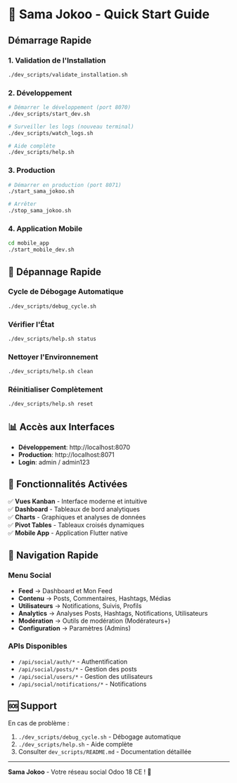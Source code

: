 # 🚀 Sama Jokoo - Quick Start Guide

## Démarrage Rapide

### 1. Validation de l'Installation
```bash
./dev_scripts/validate_installation.sh
```

### 2. Développement
```bash
# Démarrer le développement (port 8070)
./dev_scripts/start_dev.sh

# Surveiller les logs (nouveau terminal)
./dev_scripts/watch_logs.sh

# Aide complète
./dev_scripts/help.sh
```

### 3. Production
```bash
# Démarrer en production (port 8071)
./start_sama_jokoo.sh

# Arrêter
./stop_sama_jokoo.sh
```

### 4. Application Mobile
```bash
cd mobile_app
./start_mobile_dev.sh
```

## 🔧 Dépannage Rapide

### Cycle de Débogage Automatique
```bash
./dev_scripts/debug_cycle.sh
```

### Vérifier l'État
```bash
./dev_scripts/help.sh status
```

### Nettoyer l'Environnement
```bash
./dev_scripts/help.sh clean
```

### Réinitialiser Complètement
```bash
./dev_scripts/help.sh reset
```

## 📊 Accès aux Interfaces

- **Développement**: http://localhost:8070
- **Production**: http://localhost:8071
- **Login**: admin / admin123

## 📱 Fonctionnalités Activées

✅ **Vues Kanban** - Interface moderne et intuitive  
✅ **Dashboard** - Tableaux de bord analytiques  
✅ **Charts** - Graphiques et analyses de données  
✅ **Pivot Tables** - Tableaux croisés dynamiques  
✅ **Mobile App** - Application Flutter native  

## 🎯 Navigation Rapide

### Menu Social
- **Feed** → Dashboard et Mon Feed
- **Contenu** → Posts, Commentaires, Hashtags, Médias
- **Utilisateurs** → Notifications, Suivis, Profils
- **Analytics** → Analyses Posts, Hashtags, Notifications, Utilisateurs
- **Modération** → Outils de modération (Modérateurs+)
- **Configuration** → Paramètres (Admins)

### APIs Disponibles
- `/api/social/auth/*` - Authentification
- `/api/social/posts/*` - Gestion des posts
- `/api/social/users/*` - Gestion des utilisateurs
- `/api/social/notifications/*` - Notifications

## 🆘 Support

En cas de problème :
1. `./dev_scripts/debug_cycle.sh` - Débogage automatique
2. `./dev_scripts/help.sh` - Aide complète
3. Consulter `dev_scripts/README.md` - Documentation détaillée

---

**Sama Jokoo** - Votre réseau social Odoo 18 CE ! 🎉